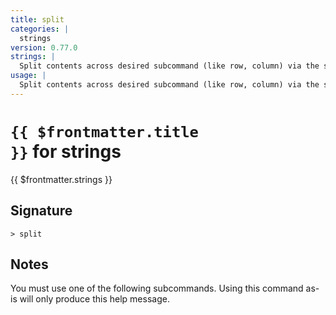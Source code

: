 ```yaml
---
title: split
categories: |
  strings
version: 0.77.0
strings: |
  Split contents across desired subcommand (like row, column) via the separator.
usage: |
  Split contents across desired subcommand (like row, column) via the separator.
---
```


# <code>{{ $frontmatter.title }}</code> for strings

<div class='command-title'>{{ $frontmatter.strings }}</div>

## Signature

```> split ```

## Notes
You must use one of the following subcommands. Using this command as-is will only produce this help message.